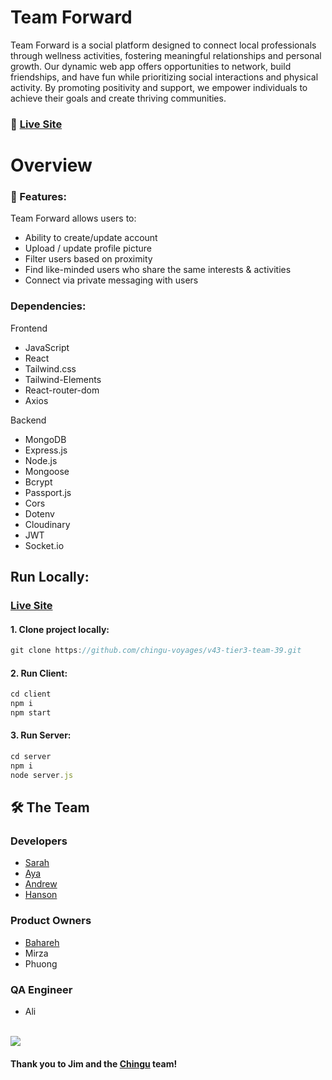 # Team Forward

Team Forward is a social platform designed to connect local professionals through wellness activities, fostering meaningful relationships and personal growth. Our dynamic web app offers opportunities to network, build friendships, and have fun while prioritizing social interactions and physical activity. By promoting positivity and support, we empower individuals to achieve their goals and create thriving communities.

### 🔗 [Live Site](https://zippy-kangaroo-408751.netlify.app/)

# Overview

### :dart: Features:

Team Forward allows users to:
- Ability to create/update account
- Upload / update profile picture
- Filter users based on proximity 
- Find like-minded users who share the same interests & activities
- Connect via private messaging with users


### Dependencies:

Frontend
- JavaScript
- React
- Tailwind.css
- Tailwind-Elements
- React-router-dom
- Axios

Backend
- MongoDB
- Express.js
- Node.js
- Mongoose
- Bcrypt
- Passport.js
- Cors
- Dotenv
- Cloudinary
- JWT
- Socket.io




## Run Locally:

 ### [Live Site](https://zippy-kangaroo-408751.netlify.app/)
 
#### 1. Clone project locally:
```javascript
git clone https://github.com/chingu-voyages/v43-tier3-team-39.git
```
#### 2. Run Client:
```javascript
cd client
npm i 
npm start
```
#### 3. Run Server:
```javascript
cd server
npm i 
node server.js
```

<!-- Contributing -->
## 🛠 The Team

### Developers
- [Sarah](https://github.com/smurph7894)
- [Aya](https://github.com/adbshiau) 
- [Andrew](https://github.com/Andrewgl22)
- [Hanson](https://github.com/hansontram)

### Product Owners
- [Bahareh](https://github.com/onetoughcookie226)
- Mirza
- Phuong

### QA Engineer
- Ali

<br/>

<a href="https://github.com/chingu-voyages/v43-tier3-team-39/graphs/contributors">
  <img src="https://contrib.rocks/image?repo=chingu-voyages/v43-tier3-team-39" />
</a>



#### Thank you to Jim and the [Chingu](https://www.chingu.io/) team!




